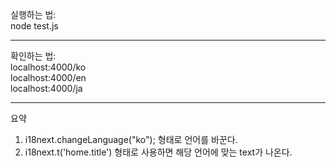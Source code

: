 실행하는 법:   
node test.js

-----

확인하는 법:    
localhost:4000/ko   
localhost:4000/en   
localhost:4000/ja

-----

요약    
1) i18next.changeLanguage("ko"); 형태로 언어를 바꾼다.     
2) i18next.t('home.title') 형태로 사용하면 해당 언어에 맞는 text가 나온다.